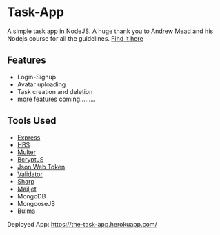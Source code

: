 # Task-App

A simple task app in NodeJS. A huge thank you to Andrew Mead and his Nodejs course for all the guidelines. [Find it here](https://www.udemy.com/course/the-complete-nodejs-developer-course-2/)

## Features

- Login-Signup
- Avatar uploading
- Task creation and deletion
- more features coming.........

## Tools Used

- [Express](https://www.npmjs.com/package/express)
- [HBS](https://www.npmjs.com/package/hbs)
- [Multer](https://www.npmjs.com/package/multer)
- [BcryptJS](https://www.npmjs.com/package/bcryptjs)
- [Json Web Token](https://www.npmjs.com/package/jsonwebtoken)
- [Validator](https://www.npmjs.com/package/validator)
- [Sharp](https://www.npmjs.com/package/sharp)
- [Mailjet](https://www.mailjet.com/)
- MongoDB
- MongooseJS
- Bulma

Deployed App: https://the-task-app.herokuapp.com/